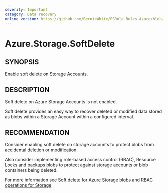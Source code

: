 ```yaml
---
severity: Important
category: Data recovery
online version: https://github.com/BernieWhite/PSRule.Rules.Azure/blob/master/docs/rules/en-US/Azure.Storage.SoftDelete.md
---
```


# Azure.Storage.SoftDelete

## SYNOPSIS

Enable soft delete on Storage Accounts.

## DESCRIPTION

Soft delete on Azure Storage Accounts is not enabled.

Soft delete provides an easy way to recover deleted or modified data stored as blobs within a Storage Account within a configured interval.

## RECOMMENDATION

Consider enabling soft delete on storage accounts to protect blobs from accidental deletion or modification.

Also consider implementing role-based access control (RBAC), Resource Locks and backups blobs to protect against storage accounts or blob containers being deleted.

For more information see [Soft delete for Azure Storage blobs](https://docs.microsoft.com/en-us/azure/storage/blobs/storage-blob-soft-delete) and [RBAC operations for Storage](https://docs.microsoft.com/en-us/azure/role-based-access-control/resource-provider-operations#microsoftstorage)
